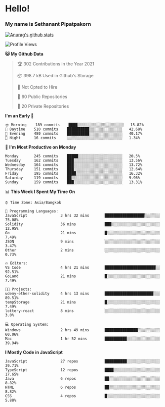 # Hello!
### My name is Sethanant Pipatpakorn

[![Anurag's github stats](https://github-readme-stats.vercel.app/api?username=thetkpark&count_private=true&show_icons=true&theme=tokyonight)](https://github.com/anuraghazra/github-readme-stats)

<!--START_SECTION:waka-->
![Profile Views](http://img.shields.io/badge/Profile%20Views-2-blue)

**🐱 My Github Data** 

> 🏆 302 Contributions in the Year 2021
 > 
> 📦 398.7 kB Used in Github's Storage 
 > 
> 🚫 Not Opted to Hire
 > 
> 📜 60 Public Repositories 
 > 
> 🔑 20 Private Repositories  
 > 
**I'm an Early 🐤** 

```text
🌞 Morning    189 commits    ████░░░░░░░░░░░░░░░░░░░░░   15.82% 
🌆 Daytime    510 commits    ██████████░░░░░░░░░░░░░░░   42.68% 
🌃 Evening    480 commits    ██████████░░░░░░░░░░░░░░░   40.17% 
🌙 Night      16 commits     ░░░░░░░░░░░░░░░░░░░░░░░░░   1.34%

```
📅 **I'm Most Productive on Monday** 

```text
Monday       245 commits    █████░░░░░░░░░░░░░░░░░░░░   20.5% 
Tuesday      162 commits    ███░░░░░░░░░░░░░░░░░░░░░░   13.56% 
Wednesday    164 commits    ███░░░░░░░░░░░░░░░░░░░░░░   13.72% 
Thursday     151 commits    ███░░░░░░░░░░░░░░░░░░░░░░   12.64% 
Friday       195 commits    ████░░░░░░░░░░░░░░░░░░░░░   16.32% 
Saturday     119 commits    ██░░░░░░░░░░░░░░░░░░░░░░░   9.96% 
Sunday       159 commits    ███░░░░░░░░░░░░░░░░░░░░░░   13.31%

```


📊 **This Week I Spent My Time On** 

```text
⌚︎ Time Zone: Asia/Bangkok

💬 Programming Languages: 
JavaScript               3 hrs 32 mins       ██████████████████░░░░░░░   75.08% 
Solidity                 36 mins             ███░░░░░░░░░░░░░░░░░░░░░░   12.95% 
Go                       21 mins             █░░░░░░░░░░░░░░░░░░░░░░░░   7.49% 
JSON                     9 mins              ░░░░░░░░░░░░░░░░░░░░░░░░░   3.47% 
Other                    2 mins              ░░░░░░░░░░░░░░░░░░░░░░░░░   0.73%

🔥 Editors: 
VS Code                  4 hrs 21 mins       ███████████████████████░░   92.51% 
GoLand                   21 mins             █░░░░░░░░░░░░░░░░░░░░░░░░   7.49%

🐱‍💻 Projects: 
udemy-ether-solidity     4 hrs 13 mins       ██████████████████████░░░   89.51% 
tempStorage              21 mins             █░░░░░░░░░░░░░░░░░░░░░░░░   7.49% 
lottery-react            8 mins              ░░░░░░░░░░░░░░░░░░░░░░░░░   3.0%

💻 Operating System: 
Windows                  2 hrs 49 mins       ███████████████░░░░░░░░░░   60.06% 
Mac                      1 hr 52 mins        ██████████░░░░░░░░░░░░░░░   39.94%

```

**I Mostly Code in JavaScript** 

```text
JavaScript               27 repos            ██████████░░░░░░░░░░░░░░░   39.71% 
TypeScript               12 repos            ████░░░░░░░░░░░░░░░░░░░░░   17.65% 
Java                     6 repos             ██░░░░░░░░░░░░░░░░░░░░░░░   8.82% 
HTML                     6 repos             ██░░░░░░░░░░░░░░░░░░░░░░░   8.82% 
CSS                      4 repos             █░░░░░░░░░░░░░░░░░░░░░░░░   5.88%

```



<!--END_SECTION:waka-->
